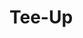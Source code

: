 # Tee-Up

<!-- if you need to reseed on heroku, run the following commands -->
<!-- heroku run npx sequelize-cli db:seed:undo:all
heroku run npx sequelize-cli db:migrate:undo:all
heroku run npx sequelize-cli db:migrate
heroku run npx sequelize-cli db:seed:all -->
